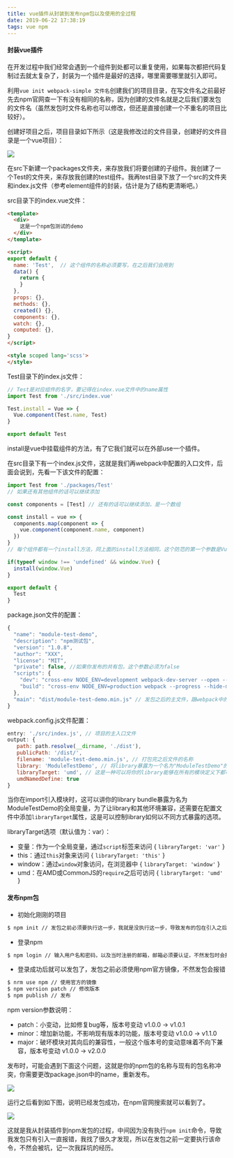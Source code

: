```yaml
---
title: vue插件从封装到发布npm包以及使用的全过程
date: 2019-06-22 17:38:19
tags: vue npm
---
```


#### 封装vue插件

在开发过程中我们经常会遇到一个组件到处都可以重复使用，如果每次都把代码复制过去就太复杂了，封装为一个插件是最好的选择，哪里需要哪里就引入即可。

利用`vue init webpack-simple 文件名`创建我们的项目目录，在写文件名之前最好先去npm官网查一下有没有相同的名称，因为创建的文件名就是之后我们要发包的文件名（虽然发包时文件名称也可以修改，但还是直接创建一个不重名的项目比较好）。

<!-- more -->

创建好项目之后，项目目录如下所示（这是我修改过的文件目录，创建好的文件目录是一个vue项目）：

![](https://i.loli.net/2019/06/22/5d0de5ffd653d79995.png)

在src下新建一个packages文件夹，来存放我们将要创建的子组件。我创建了一个Test的文件夹，来存放我创建的test组件。我再test目录下放了一个src的文件夹和index.js文件（参考element组件的封装，估计是为了结构更清晰吧。）

src目录下的index.vue文件：

```html
<template>
  <div>
    这是一个npm包测试的demo
  </div>
</template>

<script>
export default {
  name: 'Test',  // 这个组件的名称必须要写，在之后我们会用到
  data() {
    return {
    }
  },
  props: {},
  methods: {},
  created() {},
  components: {},
  watch: {},
  computed: {},
}
</script>

<style scoped lang='scss'>
</style>

```

Test目录下的index.js文件：

```javascript
// Test是对应组件的名字，要记得在index.vue文件中的name属性
import Test from './src/index.vue'

Test.install = Vue => {
  Vue.component(Test.name, Test)
}

export default Test
```

install是vue中挂载组件的方法，有了它我们就可以在外部use一个插件。

在src目录下有一个index.js文件，这就是我们再webpack中配置的入口文件，后面会说到，先看一下该文件的配置：

```javascript
import Test from './packages/Test'
// 如果还有其他组件的话可以继续添加

const components = [Test] // 还有的话可以继续添加，是一个数组

const install = vue => {
  components.map(component => {
    vue.component(component.name, component)
  })
}
// 每个组件都有一个install方法，同上面的install方法相同，这个防范的第一个参数是Vue构造器,第二个参数是一个可选的选项对象。

if(typeof window !== 'undefined' && window.Vue) {
  install(window.Vue)
}

export default {
  Test
}
```

package.json文件的配置：

```javascript
{
  "name": "module-test-demo",
  "description": "npm测试包",
  "version": "1.0.8",
  "author": "XXX",
  "license": "MIT",
  "private": false, //如果你发布的共有包，这个参数必须为false
  "scripts": {
    "dev": "cross-env NODE_ENV=development webpack-dev-server --open --hot",
    "build": "cross-env NODE_ENV=production webpack --progress --hide-modules"
  },
  "main": "dist/module-test-demo.min.js" // 发包之后的主文件，跟webpack中的配置相同
}
```

webpack.config.js文件配置：

```javascript
entry: './src/index.js', // 项目的主入口文件
output: {
   path: path.resolve(__dirname, './dist'),
   publicPath: '/dist/',
   filename: 'module-test-demo.min.js', // 打包完之后文件的名称
   library: 'ModuleTestDemo', // 将library暴露为一个名为"ModuleTestDemo"的变量
   libraryTarget: 'umd', // 这是一种可以将你的library能够在所有的模块定义下都可运行的方式
   umdNamedDefine: true
}
```

当你在import引入模块时，这可以讲你的library bundle暴露为名为ModuleTestDemo的全局变量，为了让library和其他环境兼容，还需要在配置文件中添加`libraryTarget`属性，这是可以控制library如何以不同方式暴露的选项。

libraryTarget选项（默认值为：var）：

- 变量：作为一个全局变量，通过`script`标签来访问 { `libraryTarget: 'var'` }
- this：通过`this`对象来访问 { `libraryTarget: 'this'` }
- window：通过`window`对象访问，在浏览器中 { `libraryTarget: 'window'` }
- umd：在AMD或CommonJS的`require`之后可访问 { `libraryTarget: 'umd'` }

#### 发布npm包

- 初始化刚刚的项目

```bash
$ npm init // 发包之前必须要执行这一步，我就是没执行这一步，导致发布的包在引入之后不能用，如果不执行这一步，发包之后在包目录下并没有生成dist文件夹，因此发包之后你的东西并没有引入进入，导致你引入的包找不到
```

- 登录npm

```bash
$ npm login // 输入用户名和密码，以及当时注册的邮箱，邮箱必须要认证，不然发包时会报错
```

- 登录成功后就可以发包了，发包之前必须使用npm官方镜像，不然发包会报错

```bash
$ nrm use npm // 使用官方的镜像
$ npm version patch // 修改版本
$ npm publish // 发布
```

npm version参数说明：

- patch：小变动，比如修复bug等，版本号变动  v1.0.0 -> v1.0.1
- minor：增加新功能，不影响现有版本的功能，版本号变动  v1.0.0 -> v1.1.0
- major：破坏模块对其向后的兼容性，一般这个版本号的变动意味着不向下兼容，版本号变动  v1.0.0 -> v2.0.0

发布时，可能会遇到下面这个问题，这就是你的npm包的名称与现有的包名称冲突，你需要更改package.json中的name，重新发布。

![](https://i.loli.net/2019/06/22/5d0df56722d6030815.png)

运行之后看到如下图，说明已经发包成功，在npm官网搜索就可以看到了。

![](https://i.loli.net/2019/06/22/5d0df5e7883a342589.png)

这就是我从封装插件到npm发包的过程，中间因为没有执行`npm init`命令，导致我发包只有引入一直报错，我找了很久才发现，所以在发包之前一定要执行该命令，不然会被坑，记一次我踩坑的经历。